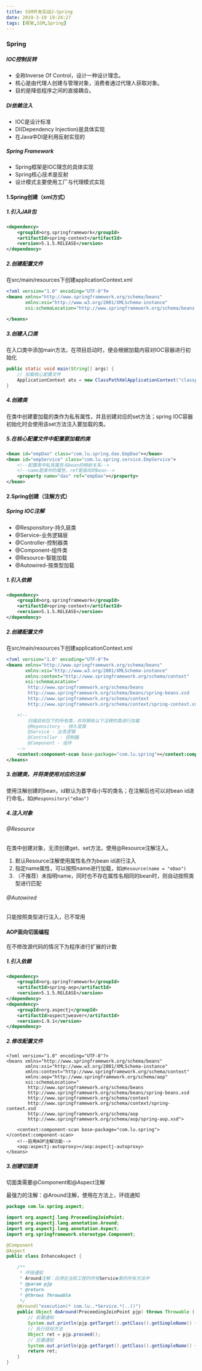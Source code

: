 ```yaml
---
title: SSM开发实战2-Spring
date: 2019-3-19 19:24:27
tags: [框架,SSM,Spring]
---
```


### Spring

##### IOC控制反转

- 全称Inverse Of Control，设计一种设计理念。
- 核心是由代理人创建与管理对象，消费者通过代理人获取对象。
- 目的是降低程序之间的直接耦合。

##### DI依赖注入

- IOC是设计标准
- DI(Dependency Injection)是具体实现
- 在Java中DI是利用反射实现的

##### Spring Framework

- Spring框架是IOC理念的具体实现
- Spring核心技术是反射
- 设计模式主要使用工厂与代理模式实现

#### 1.Spring创建（xml方式）

##### 1.引入JAR包

```xml
<dependency>
    <groupId>org.springframework</groupId>
    <artifactId>spring-context</artifactId>
    <version>5.1.5.RELEASE</version>
</dependency>
```

##### 2.创建配置文件

在src/main/resources下创建applicationContext.xml

```xml
<?xml version="1.0" encoding="UTF-8"?>
<beans xmlns="http://www.springframework.org/schema/beans"
       xmlns:xsi="http://www.w3.org/2001/XMLSchema-instance"
       xsi:schemaLocation="http://www.springframework.org/schema/beans http://www.springframework.org/schema/beans/spring-beans.xsd">
    
</beans>
```

##### 3.创建入口类

在入口类中添加main方法，在项目启动时，便会根据加载内容对IOC容器进行初始化

```java
public static void main(String[] args) {
    // 加载核心配置文件
    ApplicationContext atx = new ClassPathXmlApplicationContext("classpath:applicationContext.xml");
}
```

##### 4.创建类

在类中创建要加载的类作为私有属性，并且创建对应的set方法；spring IOC容器初始化时会使用该set方法注入要加载的类。

##### 5.在核心配置文件中配置要加载的类

```xml
<bean id="empDao" class="com.lu.spring.dao.EmpDao"></bean>
<bean id="empService" class="com.lu.spring.service.EmpService">
    <!--配置类中私有属性与bean的映射关系-->
    <!--name是类中的属性，ref是指向的bean-->
    <property name="dao" ref="empDao"></property>
</bean>
```

#### 2.Spring创建（注解方式）

##### Spring IOC注解

- @Responsitory-持久层类
- @Service-业务逻辑层
- @Controller-控制器类
- @Component-组件类
- @Resource-智能加载
- @Autowired-按类型加载

##### 1.引入依赖

```xml
<dependency>
    <groupId>org.springframework</groupId>
    <artifactId>spring-context</artifactId>
    <version>5.1.5.RELEASE</version>
</dependency>
```

##### 2.创建配置文件

在src/main/resources下创建applicationContext.xml

```xml
<?xml version="1.0" encoding="UTF-8"?>
<beans xmlns="http://www.springframework.org/schema/beans"
       xmlns:xsi="http://www.w3.org/2001/XMLSchema-instance"
       xmlns:context="http://www.springframework.org/schema/context"
       xsi:schemaLocation="
        http://www.springframework.org/schema/beans
        http://www.springframework.org/schema/beans/spring-beans.xsd
        http://www.springframework.org/schema/context
        http://www.springframework.org/schema/context/spring-context.xsd">

    <!--
        扫描目标包下的所有类，并将拥有以下注释的类进行加载
        @Reponsitory - 持久层类
        @Service - 业务逻辑
        @Controller - 控制器
        @Component - 组件
    -->
    <context:component-scan base-package="com.lu.spring"></context:component-scan>
</beans>
```

##### 3.创建类，并将类使用对应的注解

使用注解创建的bean，id默认为首字母小写的类名；在注解后也可以对bean id进行命名，如`@Responsitory("eDao")`

##### 4.注入对象

###### @Resource

在类中创建对象，无须创建get、set方法，使用@Resource注解注入。

1. 默认Resource注解使用属性名作为bean id进行注入
2. 指定name属性，可以按照name进行加载，如`@Resource(name = "eDao")`
3. （不推荐）未指明name，同时也不存在属性名相同的bean时，则自动按照类型进行匹配

###### @Autowired

只能按照类型进行注入，已不常用

#### AOP面向切面编程

在不修改源代码的情况下为程序进行扩展的计数

##### 1.引入依赖

```xml
<dependency>
    <groupId>org.springframework</groupId>
    <artifactId>spring-aop</artifactId>
    <version>5.1.5.RELEASE</version>
</dependency>
<dependency>
    <groupId>org.aspectj</groupId>
    <artifactId>aspectjweaver</artifactId>
    <version>1.9.1</version>
</dependency>
```

##### 2.修改配置文件

```
<?xml version="1.0" encoding="UTF-8"?>
<beans xmlns="http://www.springframework.org/schema/beans"
       xmlns:xsi="http://www.w3.org/2001/XMLSchema-instance"
       xmlns:context="http://www.springframework.org/schema/context"
       xmlns:aop="http://www.springframework.org/schema/aop"
       xsi:schemaLocation="
        http://www.springframework.org/schema/beans
        http://www.springframework.org/schema/beans/spring-beans.xsd
        http://www.springframework.org/schema/context
        http://www.springframework.org/schema/context/spring-context.xsd
        http://www.springframework.org/schema/aop
        http://www.springframework.org/schema/aop/spring-aop.xsd">

    <context:component-scan base-package="com.lu.spring"></context:component-scan>
    <!--启用AOP注解功能-->
    <aop:aspectj-autoproxy></aop:aspectj-autoproxy>
</beans>
```

##### 3.创建切面类

切面类需要@Component和@Aspect注解

最强力的注解：@Around注解，使用在方法上，环绕通知

```java
package com.lu.spring.aspect;

import org.aspectj.lang.ProceedingJoinPoint;
import org.aspectj.lang.annotation.Around;
import org.aspectj.lang.annotation.Aspect;
import org.springframework.stereotype.Component;

@Component
@Aspect
public class EnhanceAspect {

    /**
     * 环绕通知
     * Around注解：应用在当前工程的所有Service类的所有方法中
     * @param pjp
     * @return
     * @throws Throwable
     */
    @Around("execution(* com.lu..*Service.*(..))")
    public Object doAround(ProceedingJoinPoint pjp) throws Throwable {
        // 前置通知
        System.out.println(pjp.getTarget().getClass().getSimpleName() + "." + pjp.getSignature().getName());
        // 执行目标方法
        Object ret = pjp.proceed();
        // 后置通知
        System.out.println(pjp.getTarget().getClass().getSimpleName() + "." + pjp.getSignature().getName() + "执行完成");
        return ret;
    }
}
```